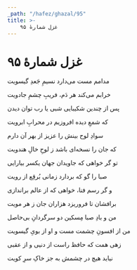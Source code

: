 ```yaml
---
_path: "/hafez/ghazal/95"
title: >-
    غزل شمارهٔ ۹۵
---
```

# غزل شمارهٔ ۹۵

<div class="b" id="bn1"><div class="m1"><p>مدامم مست می‌دارد نسیمِ جَعدِ گیسویت</p></div>
<div class="m2"><p>خرابم می‌کند هر دَم، فریبِ چشمِ جادویت</p></div></div>
<div class="b" id="bn2"><div class="m1"><p>پس از چندین شکیبایی شبی یا رب توان دیدن</p></div>
<div class="m2"><p>که شمعِ دیده افروزیم در محرابِ ابرویت</p></div></div>
<div class="b" id="bn3"><div class="m1"><p>سوادِ لوح بینش را عزیز از بهر آن دارم</p></div>
<div class="m2"><p>که جان را نسخه‌ای باشد ز لوحِ خالِ هندویت</p></div></div>
<div class="b" id="bn4"><div class="m1"><p>تو گر خواهی که جاویدان جهان یکسر بیارایی</p></div>
<div class="m2"><p>صبا را گو که بردارد زمانی بُرقِع از رویت</p></div></div>
<div class="b" id="bn5"><div class="m1"><p>و گر رسم فنا، خواهی که از عالم براندازی</p></div>
<div class="m2"><p>برافشان تا فروریزد هزاران جان ز هر مویت</p></div></div>
<div class="b" id="bn6"><div class="m1"><p>من و بادِ صبا مِسکین دو سرگردانِ بی‌حاصل</p></div>
<div class="m2"><p>من از افسونِ چشمت مست و او از بویِ گیسویت</p></div></div>
<div class="b" id="bn7"><div class="m1"><p>زهی همت که حافظ راست از دنیی و از عقبی</p></div>
<div class="m2"><p>نیاید هیچ در چشمش به جز خاکِ سرِ کویت</p></div></div>
